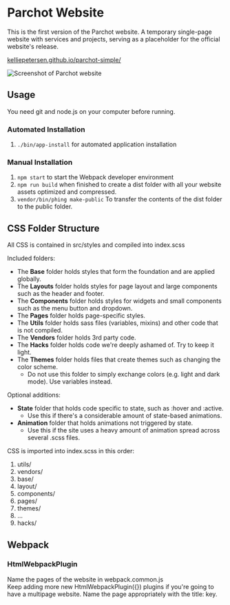 # Parchot Website

This is the first version of the Parchot website. A temporary single-page website with services and projects, serving as a placeholder for the official website's release. 

[kelliepetersen.github.io/parchot-simple/](https://kelliepetersen.github.io/parchot-simple/ "Parchot website Link")

![Screenshot of Parchot website](https://github.com/KelliePetersen/parchot-simple/screenshot.jpg "Parchot Website Screenshot")

## Usage

You need git and node.js on your computer before running.  

### Automated Installation

1. ```./bin/app-install``` for automated application installation

### Manual Installation

1. ```npm start``` to start the Webpack developer environment
2. ```npm run build``` when finished to create a dist folder with all your website assets optimized and compressed.  
3. ```vendor/bin/phing make-public``` To transfer the contents of the dist folder to the public folder. 

## CSS Folder Structure

All CSS is contained in src/styles and compiled into index.scss  

Included folders:
* The **Base** folder holds styles that form the foundation and are applied globally.  
* The **Layouts** folder holds styles for page layout and large components such as the header and footer.  
* The **Components** folder holds styles for widgets and small components such as the menu button and dropdown.  
* The **Pages** folder holds page-specific styles.  
* The **Utils** folder holds sass files (variables, mixins) and other code that is not compiled.
* The **Vendors** folder holds 3rd party code.
* The **Hacks** folder holds code we're deeply ashamed of. Try to keep it light.
* The **Themes** folder holds files that create themes such as changing the color scheme.  
  * Do not use this folder to simply exchange colors (e.g. light and dark mode). Use variables instead.  

Optional additions:
* **State** folder that holds code specific to state, such as :hover and :active.  
  * Use this if there's a considerable amount of state-based animations.  
* **Animation** folder that holds animations not triggered by state.  
  * Use this if the site uses a heavy amount of animation spread across several .scss files.  

CSS is imported into index.scss in this order:
1. utils/
2. vendors/
3. base/
4. layout/
5. components/
6. pages/
7. themes/
8. ...
9. hacks/

## Webpack

### HtmlWebpackPlugin

Name the pages of the website in webpack.common.js  
Keep adding more new HtmlWebpackPlugin({}) plugins if you're going to have a multipage website. Name the page appropriately with the title: key.  